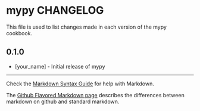 mypy CHANGELOG
==============

This file is used to list changes made in each version of the mypy cookbook.

0.1.0
-----
- [your_name] - Initial release of mypy

- - -
Check the [Markdown Syntax Guide](http://daringfireball.net/projects/markdown/syntax) for help with Markdown.

The [Github Flavored Markdown page](http://github.github.com/github-flavored-markdown/) describes the differences between markdown on github and standard markdown.
